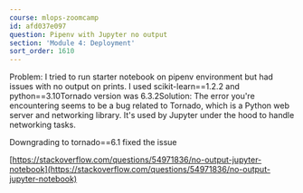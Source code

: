 ```yaml
---
course: mlops-zoomcamp
id: afd037e097
question: Pipenv with Jupyter no output
section: 'Module 4: Deployment'
sort_order: 1610
---
```


Problem: I tried to run starter notebook on pipenv environment but had issues with no output on prints. I used scikit-learn==1.2.2 and python==3.10Tornado version was 6.3.2Solution: The error you're encountering seems to be a bug related to Tornado, which is a Python web server and networking library. It's used by Jupyter under the hood to handle networking tasks.

Downgrading to tornado==6.1 fixed the issue

[https://stackoverflow.com/questions/54971836/no-output-jupyter-notebook](https://stackoverflow.com/questions/54971836/no-output-jupyter-notebook)

